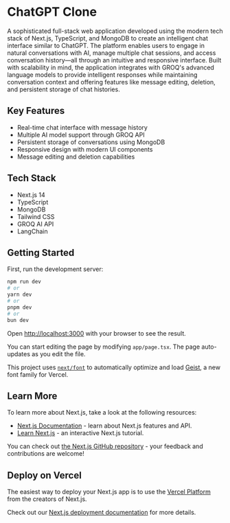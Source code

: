 # ChatGPT Clone

A sophisticated full-stack web application developed using the modern tech stack of Next.js, TypeScript, and MongoDB to create an intelligent chat interface similar to ChatGPT. The platform enables users to engage in natural conversations with AI, manage multiple chat sessions, and access conversation history—all through an intuitive and responsive interface. Built with scalability in mind, the application integrates with GROQ's advanced language models to provide intelligent responses while maintaining conversation context and offering features like message editing, deletion, and persistent storage of chat histories.

## Key Features
- Real-time chat interface with message history
- Multiple AI model support through GROQ API
- Persistent storage of conversations using MongoDB
- Responsive design with modern UI components
- Message editing and deletion capabilities

## Tech Stack
- Next.js 14
- TypeScript
- MongoDB
- Tailwind CSS
- GROQ AI API
- LangChain

## Getting Started

First, run the development server:

```bash
npm run dev
# or
yarn dev
# or
pnpm dev
# or
bun dev
```

Open [http://localhost:3000](http://localhost:3000) with your browser to see the result.

You can start editing the page by modifying `app/page.tsx`. The page auto-updates as you edit the file.

This project uses [`next/font`](https://nextjs.org/docs/app/building-your-application/optimizing/fonts) to automatically optimize and load [Geist](https://vercel.com/font), a new font family for Vercel.

## Learn More

To learn more about Next.js, take a look at the following resources:

- [Next.js Documentation](https://nextjs.org/docs) - learn about Next.js features and API.
- [Learn Next.js](https://nextjs.org/learn) - an interactive Next.js tutorial.

You can check out [the Next.js GitHub repository](https://github.com/vercel/next.js) - your feedback and contributions are welcome!

## Deploy on Vercel

The easiest way to deploy your Next.js app is to use the [Vercel Platform](https://vercel.com/new?utm_medium=default-template&filter=next.js&utm_source=create-next-app&utm_campaign=create-next-app-readme) from the creators of Next.js.

Check out our [Next.js deployment documentation](https://nextjs.org/docs/app/building-your-application/deploying) for more details.

